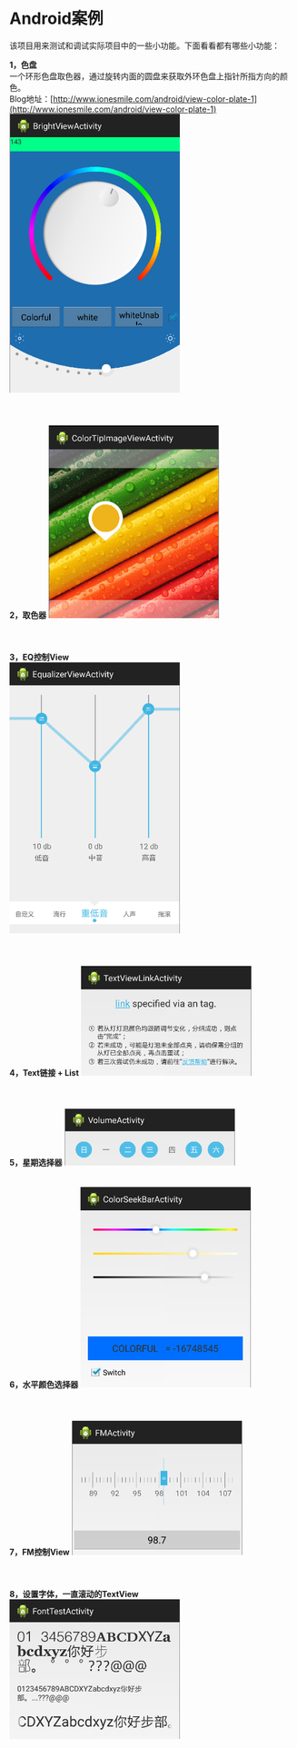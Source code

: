# Android案例 
该项目用来测试和调试实际项目中的一些小功能。下面看看都有哪些小功能：

**1，色盘**  
一个环形色盘取色器，通过旋转内面的圆盘来获取外环色盘上指针所指方向的颜色。  
Blog地址：[http://www.ionesmile.com/android/view-color-plate-1](http://www.ionesmile.com/android/view-color-plate-1)
<img src="/screenshot/brightview.png" width="300"/>

　  
　  
**2，取色器** 
<img src="/screenshot/color_tip_imageview.png" width="300"/>

　  
　  
**3，EQ控制View**   
<img src="/screenshot/equalizerview.png" width="300"/>

　  
　  
**4，Text链接 + List** 
<img src="/screenshot/link_text_list.png" width="300"/>

　  
　  
**5，星期选择器** 
<img src="/screenshot/week_radiogroup.png" width="300"/>

　  
**6，水平颜色选择器** 
<img src="/screenshot/colorseekbar.png" width="300"/>

　  
　  
**7，FM控制View** 
<img src="/screenshot/fm_view.png" width="300"/>

　  
　  
**8，设置字体，一直滚动的TextView** 
<img src="/screenshot/font_test.png" width="300"/>



